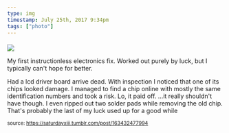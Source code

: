 ```yaml
---
type: img
timestamp: July 25th, 2017 9:34pm
tags: ["photo"]
---
```

####
<img src="https://saturdayxiii.github.io/media/163432477994.jpg"/>
                                                                                          
My first instructionless electronics fix.  Worked out purely by luck, but I typically can't hope for better.



Had a lcd driver board arrive dead.  With inspection I noticed that one of its chips looked damage.  I managed to find a chip online with mostly the same identification numbers and took a risk.  Lo, it paid off.  &hellip;it really shouldn't have though. I even ripped out two solder pads while removing the old chip.  That's probably the last of my luck used up for a good while
 
                                    
                
                
                
                
                                
<small>source: https://saturdayxiii.tumblr.com/post/163432477994</small>